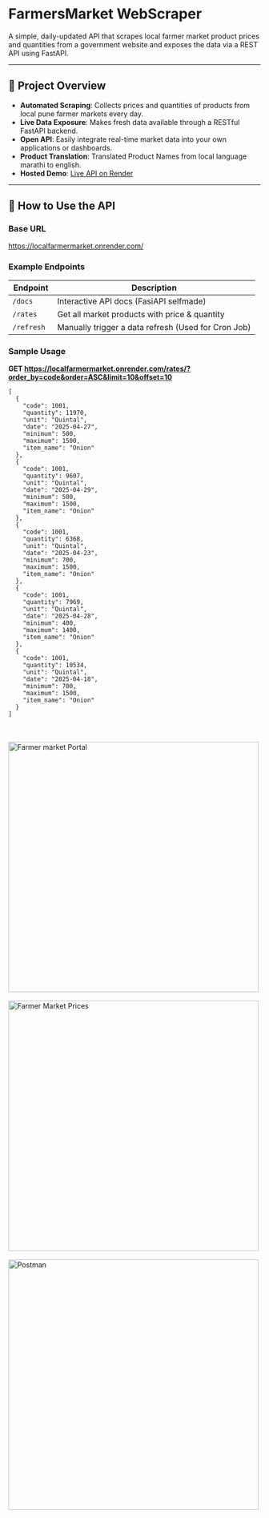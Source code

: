 # FarmersMarket WebScraper

A simple, daily-updated API that scrapes local farmer market product prices and quantities from a government website and exposes the data via a REST API using FastAPI.

---

## 🌾 Project Overview

- **Automated Scraping**: Collects prices and quantities of products from local pune farmer markets every day.
- **Live Data Exposure**: Makes fresh data available through a RESTful FastAPI backend.
- **Open API**: Easily integrate real-time market data into your own applications or dashboards.
- **Product Translation**: Translated Product Names from local language marathi to english.
- **Hosted Demo**: [Live API on Render](https://localfarmermarket.onrender.com/)

---

## 🚀 How to Use the API

### Base URL
https://localfarmermarket.onrender.com/

### Example Endpoints

| Endpoint              | Description                                                      |
|-----------------------|------------------------------------------------------------------|
| `/docs`               | Interactive API docs (FasiAPI selfmade)                          |
| `/rates   `           | Get all market products with price & quantity                    |
| `/refresh`            | Manually trigger a data refresh (Used for Cron Job)              |

### Sample Usage

**GET https://localfarmermarket.onrender.com/rates/?order_by=code&order=ASC&limit=10&offset=10**
```
[
  {
    "code": 1001,
    "quantity": 11970,
    "unit": "Quintal",
    "date": "2025-04-27",
    "minimum": 500,
    "maximum": 1500,
    "item_name": "Onion"
  },
  {
    "code": 1001,
    "quantity": 9607,
    "unit": "Quintal",
    "date": "2025-04-29",
    "minimum": 500,
    "maximum": 1500,
    "item_name": "Onion"
  },
  {
    "code": 1001,
    "quantity": 6368,
    "unit": "Quintal",
    "date": "2025-04-23",
    "minimum": 700,
    "maximum": 1500,
    "item_name": "Onion"
  },
  {
    "code": 1001,
    "quantity": 7969,
    "unit": "Quintal",
    "date": "2025-04-28",
    "minimum": 400,
    "maximum": 1400,
    "item_name": "Onion"
  },
  {
    "code": 1001,
    "quantity": 10534,
    "unit": "Quintal",
    "date": "2025-04-18",
    "minimum": 700,
    "maximum": 1500,
    "item_name": "Onion"
  }
]
```
<br>
<br>
<img src="https://raw.githubusercontent.com/SohamJoshi25/FarmersMarket-WebScraper/refs/heads/main/public/image.png" alt="Farmer market Portal" width="500">
<br>
<br>
<img src="https://raw.githubusercontent.com/SohamJoshi25/FarmersMarket-WebScraper/refs/heads/main/public/market1.png" alt="Farmer Market Prices" width="500">
<br>
<br>
<img src="https://raw.githubusercontent.com/SohamJoshi25/FarmersMarket-WebScraper/refs/heads/main/public/market2.png" alt="Postman" width="500">
<br>
<br>
